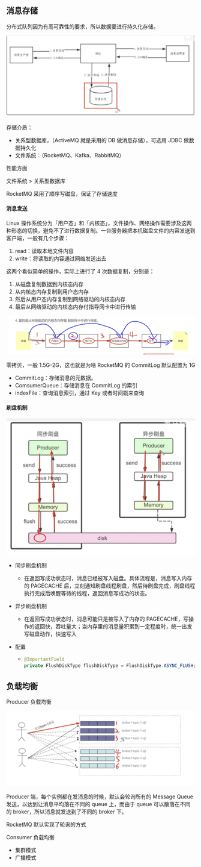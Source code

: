 ## 消息存储

分布式队列因为有高可靠性的要求，所以数据要进行持久化存储。

<img src="../13-图片/image-20201028110724414.png" alt="image-20201028110724414" style="zoom:50%;" />

存储介质：

- 关系型数据库，（ActiveMQ 就是采用的 DB 做消息存储），可选用 JDBC 做数据持久化
- 文件系统：（RocketMQ、Kafka、RabbitMQ）

性能方面

文件系统 > 关系型数据库



RocketMQ 采用了顺序写磁盘，保证了存储速度

#### 消息发送

Linux 操作系统分为「用户态」和「内核态」，文件操作、网络操作需要涉及这两种形态的切换，避免不了进行数据复制。一台服务器把本机磁盘文件的内容发送到客户端，一般有几个步骤：

1. read：读取本地文件内容
2. write：将读取的内容通过网络发送出去

这两个看似简单的操作，实际上进行了 4 次数据复制，分别是：

1. 从磁盘复制数据到内核态内存
2. 从内核态内存复制到用户态内存
3. 然后从用户态内存复制到网络驱动的内核态内存
4. 最后从网络驱动的内核态内存付指导网卡中进行传输

<img src="../13-图片/image-20201028112042445.png" alt="image-20201028112042445" style="zoom:50%;" />

零拷贝，一般 1.5G-2G，这也就是为啥 RocketMQ 的 CommitLog 默认配置为 1G

- CommitLog：存储消息的元数据。
- ComsumerQueue：存储消息在 CommitLog 的索引
- indexFile：查询消息索引，通过 Key 或者时间戳来查询



#### 刷盘机制

<img src="../13-图片/image-20201028113012843.png" alt="image-20201028113012843" style="zoom:50%;" />

- 同步刷盘机制
  - 在返回写成功状态时，消息已经被写入磁盘。具体流程是，消息写入内存的 PAGECACHE 后，立刻通知刷盘线程刷盘，然后待刷盘完成，刷盘线程执行完成后唤醒等待的线程，返回消息写成功的状态。

- 异步刷盘机制

  - 在返回写成功状态时，消息可能只是被写入了内存的 PAGECACHE，写操作的返回快，吞吐量大；当内存里的消息量积累到一定程度时，统一出发写磁盘动作，快速写入

- 配置

  - ```java
    @ImportantField
    private FlushDiskType flushDiskType = FlushDiskType.ASYNC_FLUSH;  //异步刷盘
    ```







## 负载均衡

Producer 负载均衡

<img src="../13-图片/image-20201028114500067.png" alt="image-20201028114500067" style="zoom:50%;" />

Producer 端，每个实例都在发消息的时候，默认会轮询所有的 Message Queue 发送，以达到让消息平均落在不同的 queue 上，而由于 queue 可以散落在不同的 broker，所以消息就发送到了不同的 broker 下。

RocketMQ 默认实现了轮询的方式



Consumer 负载均衡

- 集群模式
- 广播模式































































